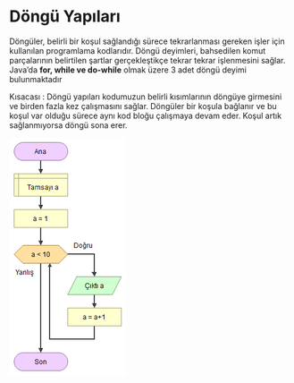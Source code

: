 # Döngü Yapıları

Döngüler, belirli bir koşul sağlandığı sürece tekrarlanması gereken işler için kullanılan programlama kodlarıdır. Döngü deyimleri, bahsedilen komut parçalarının belirtilen şartlar gerçekleştikçe tekrar tekrar işlenmesini sağlar. Java’da **for, while ve do-while** olmak üzere 3 adet döngü deyimi bulunmaktadır

Kısacası : Döngü yapıları kodumuzun belirli kısımlarının döngüye girmesini ve birden fazla kez çalışmasını sağlar. Döngüler bir koşula bağlanır ve bu koşul var olduğu sürece aynı kod bloğu çalışmaya devam eder. Koşul artık sağlanmıyorsa döngü sona erer.

![](https://raw.githubusercontent.com/Kodluyoruz/taskforce/main/java101/donguler/figures/loop-algorithm.png)
